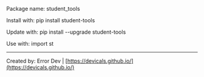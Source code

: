 Package name: student_tools

Install with: pip install student-tools

Update with: pip install --upgrade student-tools

Use with: import st

---

Created by: Error Dev | [https://devicals.github.io/](https://devicals.github.io/)